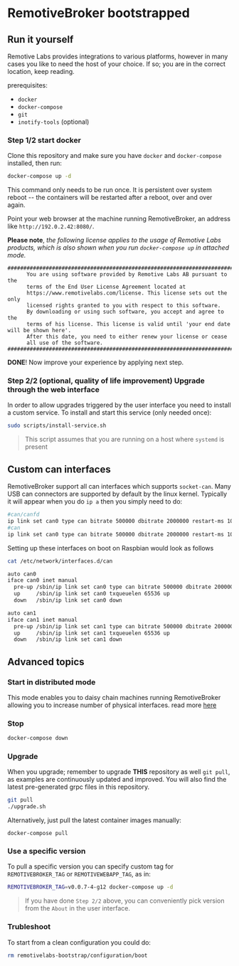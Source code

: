 # RemotiveBroker bootstrapped
## Run it yourself

Remotive Labs provides integrations to various platforms, however in many cases 
you like to need the host of your choice. If so; you are in the correct location, 
keep reading.

prerequisites:
- `docker` 
- `docker-compose`
- `git` 
- `inotify-tools` (optional)

### Step 1/2 start docker 

Clone this repository and make sure you have `docker` and `docker-compose`
installed, then run:

```bash
docker-compose up -d
```

This command only needs to be run once. It is persistent over system reboot --
the containers will be restarted after a reboot, over and over again.

Point your web browser at the machine running RemotiveBroker, an address like
`http://192.0.2.42:8080/`. 


**Please note**, *the following license applies to the usage of Remotive Labs products, which is also shown when you run `docker-compose up` in attached mode.*
```
##########################################################################################
      You are using software provided by Remotive Labs AB pursuant to the
      terms of the End User License Agreement located at
      https://www.remotivelabs.com/license. This license sets out the only
      licensed rights granted to you with respect to this software.
      By downloading or using such software, you accept and agree to the
      terms of his license. This license is valid until 'your end date will be shown here'.
      After this date, you need to either renew your license or cease
      all use of the software.
##########################################################################################
```

**DONE**! Now improve your experience by applying next step. 


### Step 2/2 (optional, quality of life improvement) Upgrade through the web interface

In order to allow upgrades triggered by the user interface you need to install a 
custom service. To install and start this service (only needed once):

```bash
sudo scripts/install-service.sh
```

> This script assumes that you are running on a host where `systemd` is present 

## Custom can interfaces

RemotiveBroker support all can interfaces which supports `socket-can`. Many USB 
can connectors are supported by default by the linux kernel. Typically it will appear
when you do `ip a` then you simply need to do:
```bash
#can/canfd
ip link set can0 type can bitrate 500000 dbitrate 2000000 restart-ms 1000 berr-reporting on fd on
#can
ip link set can0 type can bitrate 500000 dbitrate 2000000 restart-ms 1000 berr-reporting on 
```

Setting up these interfaces on boot on Raspbian would look as follows
```bash
cat /etc/network/interfaces.d/can
```

```bash
auto can0
iface can0 inet manual
  pre-up /sbin/ip link set can0 type can bitrate 500000 dbitrate 2000000 restart-ms 1000 berr-reporting on fd on
  up     /sbin/ip link set can0 txqueuelen 65536 up
  down   /sbin/ip link set can0 down

auto can1
iface can1 inet manual
  pre-up /sbin/ip link set can1 type can bitrate 500000 dbitrate 2000000 restart-ms 1000 berr-reporting on fd on
  up     /sbin/ip link set can1 txqueuelen 65536 up
  down   /sbin/ip link set can1 down
```

## Advanced topics




### Start in distributed mode

This mode enables you to daisy chain machines running RemotiveBroker allowing you to increase number of physical interfaces.
read more [here](configuration_distributed/README.md)


### Stop

```bash
docker-compose down
```

### Upgrade

When you upgrade; remember to upgrade **THIS** repository as well `git pull`,
as examples are continuously updated and improved. You will also find the
latest pre-generated grpc files in this repository.

```bash
git pull
./upgrade.sh
```

Alternatively, just pull the latest container images manually:

```base
docker-compose pull
```

### Use a specific version

To pull a specific version you can specify custom tag for `REMOTIVEBROKER_TAG` or
`REMOTIVEWEBAPP_TAG`, as in:

```bash
REMOTIVEBROKER_TAG=v0.0.7-4-g12 docker-compose up -d
```
> If you have done `Step 2/2` above, you can conveniently pick version from the `About` in the user interface.

### Trubleshoot

To start from a clean configuration you could do:
```bash
rm remotivelabs-bootstrap/configuration/boot
```